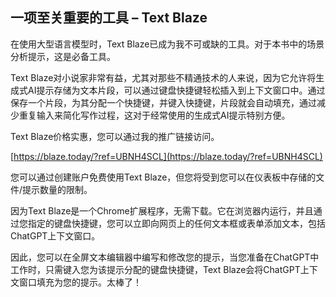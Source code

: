 ## 一项至关重要的工具 – Text Blaze

在使用大型语言模型时，Text Blaze已成为我不可或缺的工具。对于本书中的场景分析提示，这是必备工具。

Text Blaze对小说家非常有益，尤其对那些不精通技术的人来说，因为它允许将生成式AI提示存储为文本片段，可以通过键盘快捷键轻松插入到上下文窗口中。通过保存一个片段，为其分配一个快捷键，并键入快捷键，片段就会自动填充，通过减少重复输入来简化写作过程，这对于经常使用的生成式AI提示特别方便。

Text Blaze价格实惠，您可以通过我的推广链接访问。

[https://blaze.today/?ref=UBNH4SCL](https://blaze.today/?ref=UBNH4SCL)

您可以通过创建账户免费使用Text Blaze，但您将受到您可以在仪表板中存储的文件/提示数量的限制。

因为Text Blaze是一个Chrome扩展程序，无需下载。它在浏览器内运行，并且通过您指定的键盘快捷键，您可以立即向网页上的任何文本框或表单添加文本，包括ChatGPT上下文窗口。

因此，您可以在全屏文本编辑器中编写和修改您的提示，当您准备在ChatGPT中工作时，只需键入您为该提示分配的键盘快捷键，Text Blaze会将ChatGPT上下文窗口填充为您的提示。太棒了！
